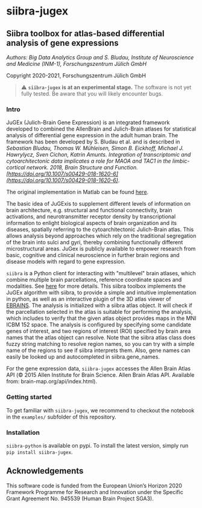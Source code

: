 # siibra-jugex

## Siibra toolbox for atlas-based differential analysis of gene expressions

*Authors: Big Data Analytics Group and S. Bludau, Institute of Neuroscience and Medicine (INM-1), Forschungszentrum Jülich GmbH*

Copyright 2020-2021, Forschungszentrum Jülich GmbH 

> :warning: **`siibra-jugex` is at an experimental stage.** The software is not yet fully tested. Be aware that you will likely encounter bugs.

### Intro

JuGEx  (Julich-Brain Gene Expression) is an integrated framework developed to combined the AllenBrain and Julich-Brain atlases for statistical analysis of differential gene expression in the adult human brain.
The framework has been developed by S. Bludau et al. and is described in *Sebastian Bludau, Thomas W. Mühleisen, Simon B. Eickhoff, Michael J. Hawrylycz, Sven Cichon, Katrin Amunts. Integration of transcriptomic and cytoarchitectonic data implicates a role for MAOA and TAC1 in the limbic-cortical network. 2018, Brain Structure and Function. [https://doi.org/10.1007/s00429-018-1620-6](https://doi.org/10.1007/s00429-018-1620-6)*.

The original implementation in Matlab can be found [here](https://www.fz-juelich.de/SharedDocs/Downloads/INM/INM-1/DE/jugex.html?nn=2163780).

The basic idea of JuGExis to supplement different levels of information on brain architecture, e.g. structural and functional connectivity, brain activations, and neurotransmitter receptor density by transcriptional information to enlight biological aspects of brain organization and its diseases, spatially referring to the cytoarchitectonic Julich-Brain atlas. This allows analysis beyond approaches which rely on the traditional segregation of the brain into sulci and gyri, thereby combining functionally different microstructural areas. JuGex is publicly available to empower research from basic, cognitive and clinical neuroscience in further brain regions and disease models with regard to gene expression.

`siibra` is a Python client for interacting with "multilevel" brain atlases, which combine multiple brain parcellations, reference coordinate spaces and modalities. See [here](https://siibra.eu) for more details.
This siibra toolbox implements the JuGEx algorithm with siibra, to provide a simple and intuitive implementation in python, as well as an interactive plugin of the 3D atlas viewer of [EBRAINS](https://ebrains.eu/service/human-brain-atlas/).
The analysis is initialized with a siibra atlas object. It will check if the parcellation selected in the atlas is suitable for performing the analysis, which includes to verify that the given atlas object provides maps in the MNI ICBM 152 space. The analysis is configured by specifying some candidate genes of interest, and two regions of interest (ROI) specified by brain area names that the atlas object can resolve. Note that the siibra atlas class does fuzzy string matching to resolve region names, so you can try with a simple name of the regions to see if siibra interprets them.  Also, gene names can easily be looked up and autocompleted in siibra.gene_names.

For the gene expression data, `siibra-jugex` accesses the Allen Brain Atlas API (© 2015 Allen Institute for Brain Science. Allen Brain Atlas API. Available from: brain-map.org/api/index.html).

### Getting started

To get familiar with `siibra-jugex`, we recommend to checkout the notebook in the `examples/` subfolder of this repository. 

### Installation

`siibra-python` is available on pypi.
To install the latest version, simply run `pip install siibra-jugex`.

## Acknowledgements

This software code is funded from the European Union’s Horizon 2020 Framework
Programme for Research and Innovation under the Specific Grant Agreement No.
945539 (Human Brain Project SGA3).
